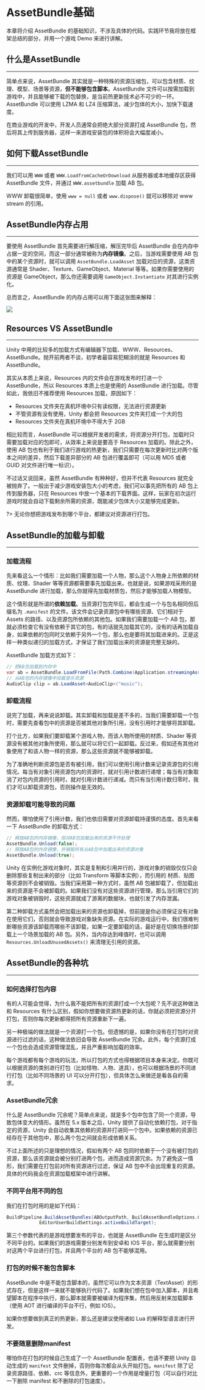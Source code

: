 # AssetBundle基础

本章将介绍 AssetBundle 的基础知识，不涉及具体的代码。实践环节我将放在框架总结的部分，并用一个游戏 Demo 来进行讲解。

## 什么是AssetBundle

---

简单点来说，AssetBundle 其实就是一种特殊的资源压缩包，可以包含材质、纹理、模型、场景等资源，**但不能够包含脚本**。AssetBundle 文件可以按需加载到游戏中，并且能够被下载的包替换，是当前热更新技术必不可少的一环。AssetBundle 可以使用 LZMA 和 LZ4 压缩算法，减少包体的大小，加快下载速度。

在商业游戏的开发中，开发人员通常会把绝大部分资源打成 AssetBundle 包，然后将其上传到服务器，这样一来游戏安装包的体积将会大幅度减小。

## 如何下载AssetBundle

---

我们可以用 `WWW` 或者 `WWW.LoadfromCacheOrDownload` 从服务器或本地缓存区获得 AssetBundle 文件，并通过 `WWW.assetbundle` 加载 AB 包。

WWW 卸载很简单，使用 `www = null` 或者 `www.dispose()` 就可以移除对 www stream 的引用。

## AssetBundle内存占用

---

要使用 AssetBundle 首先需要进行解压缩，解压完毕后 AssetBundle 会在内存中占据一定的空间，而这一部分通常被称为**内存镜像**。之后，当游戏需要使用 AB 包中的某个资源时，就可以调用 `AssetBundle.LoadAsset` 加载对应的资源，这类资源通常是 Shader、Texture、GameObject、Material 等等。如果你需要使用的资源是 GameObject，那么你还需要调用 `GameObject.Instantiate` 对其进行实例化。

总而言之，AssetBundle 的内存占用可以用下面这张图来解释：

![](http://cdn.fantasticmiao.cn/image/post/Unity/Advanced/AssetBundle%E5%9F%BA%E7%A1%80/AssetBundle%E5%86%85%E5%AD%98%E7%AE%A1%E7%90%86.png)

## Resources VS AssetBundle

---

Unity 中用的比较多的加载方式有编辑器下加载、WWW、Resources、AssetBundle。抛开前两者不谈，初学者最容易犯糊涂的就是 Resources 和 AssetBundle。

其实从本质上来说，Resources 内的文件会在游戏发布时打进一个 AssetBundle，所以 Resources 本质上也是使用的 AssetBundle 进行加载。尽管如此，我依旧不推荐使用 Resources 加载，原因如下：

* Resources 文件夹在真机环境中只有读权限，无法进行资源更新
* 不管资源有没有使用，Unity 都会把 Resources 文件夹打成一个大的包
* Resources 文件夹在真机环境中不得大于 2GB

相比较而言，AssetBundle 可以根据开发者的需求，将资源分开打包，加载时只需要加载对应的包即可，从效率上来说是要高于 Resources 加载的。除此之外，使用 AB 包也有利于我们进行游戏的热更新，我们只需要在每次更新时比对两个版本之间的差异，然后下载差异部分的 AB 包进行覆盖即可（可以用 MD5 或者 GUID 对文件进行唯一标识）。

不过话又说回来，虽然 AssetBundle 有种种好，但并不代表 Resources 就完全被抛弃了。一般出于减少游戏安装包大小的考虑，我们可以事先把所有的 AB 包上传到服务器，只在 Resources 中放一个基本的下载界面。这样，玩家在初次运行游戏时就会自动下载剩余所需的资源，既能减少包体大小又能够完成更新。

?> 无论你想把游戏发布到哪个平台，都建议对资源进行打包。

## AssetBundle的加载与卸载

---

### 加载流程

先来看这么一个情形：比如我们需要加载一个人物，那么这个人物身上所依赖的材质、纹理、Shader 等等资源都需要事先加载出来。也就是说，如果游戏采用的是 AssetBundle 进行加载，那么你就得先加载材质包，然后才能够加载人物模型。

这个情形就是所谓的**依赖加载**。当资源打包完毕后，都会生成一个与包名相同但后缀名为 `.manifest` 的文件。该文件会记录资源包中有哪些资源、它们相对于 Assets 的路径、以及资源包所依赖的其他包。如果我们需要加载一个 AB 包，那就必须检查它有没有依赖于其它的包，有的话就先加载其它的，没有的话再加载自身，如果依赖的包同时又依赖于另外一个包，那么也是要将其加载进来的。正是这样一种类似递归的加载方式，才保证了我们加载出来的资源是完整无缺的。

AssetBundle 加载方式如下：

```csharp
// 把AB包加载到内存中
var ab = AssetBundle.LoadFromFile(Path.Combine(Application.streamingAssetsPath, "myassetBundle"));
// 从AB包的内存镜像中加载音乐资源
AudioClip clip = ab.LoadAsset<AudioClip>("music");
```

### 卸载流程

说完了加载，再来说说卸载。其实卸载和加载是差不多的，当我们需要卸载一个包时，需要先查看包中的资源是否被其他对象所引用，没有引用时才能够将其卸载。

打个比方，如果我们要卸载某个游戏人物，而该人物所使用的材质、Shader 等资源没有被其他对象所使用，那么就可以将它们一起卸载。反过来，假如还有其他对象使用了和该人物一样的资源，那么这些资源就不能够被卸载。

为了准确地判断资源包是否有被引用，我们可以使用引用计数来记录资源包的引用情况。每当有对象引用资源包内的资源时，就对引用计数进行递增；每当有对象取消了对包内资源的引用时，就对引用计数进行递减。而只有当引用计数归零时，我们才可以卸载资源包，否则操作是无效的。

### 资源卸载可能导致的问题

然而，哪怕使用了引用计数，我们也依旧需要对资源卸载持谨慎的态度。首先来看一下 AssetBundle 的卸载方式：

```csharp
// 释放AB包的内存镜像，但对AB包加载出来的资源不作处理
AssetBundle.Unload(false);
// 释放AB包的内存镜像，并销毁所有从AB包中加载出来的资源对象
AssetBundle.Unload(true);
```

Unity 在实例化游戏对象时，其实是复制和引用并行的，游戏对象的销毁仅仅只会删除那些复制出来的部分（比如 Transform 等脚本实例），而引用的 材质、贴图等资源则不会被销毁。当我们采用第一种方式时，虽然 AB 包被卸载了，但加载出来的资源是不会被卸载的。如果我们没有对这些资源进行管理，那么当引用它们的游戏对象被销毁时，这些资源就成了游离的数据块，也就引发了内存泄漏。

第二种卸载方式虽然会把加载出来的资源也卸载掉，但前提是你必须保证没有对象在使用它们，否则就会导致游戏对象缺失资源。在实际的游戏运行中，我们很难判断哪些资源该卸载而哪些不该卸载，如果一定要卸载的话，最好是在切换场景时卸载上一个场景加载的 AB 包。另外，当内存达到峰值时，也可以调用 `Resources.UnloadUnusedAssets()` 来清理无引用的资源。

## AssetBundle的各种坑

---

### 如何选择打包内容

有的人可能会觉得，为什么我不能把所有的资源打成一个大包呢？先不说这种做法和 Resources 有什么区别，假如你想要做资源热更新的话，你就必须把资源分开打包，否则你每次更新都得把所有资源重新下一遍。

另一种极端的做法就是一个资源打一个包。但遗憾的是，如果你没有在打包时对资源进行过滤的话，这种做法依旧会导致 AssetBundle 冗余。此外，每个资源打成一个包也会造成资源管理混乱，并且严重影响加载的效率。

每个游戏都有每个游戏的玩法，所以打包的方式也得根据项目本身来决定。你既可以根据资源的类别进行打包（比如怪物、人物、道具），也可以根据场景的不同进行打包（比如不同场景的 UI 可以分开打包），但具体怎么来做还是看各自的需求。

### AssetBundle冗余

什么是 AssetBundle 冗余呢？简单点来说，就是多个包中包含了同一个资源，导致包体变大的情形。虽然在 5.x 版本之后，Unity 提供了自动化依赖打包，对于指定的资源，Unity 会自动收集其依赖的资源并打进同一个包中。如果依赖的资源已经存在于其他包中，那么两个包之间就会形成依赖关系。

不过上面所述的只是理想的情况，假如有两个 AB 包同时依赖于一个没有被打包的资源，那么该资源就会被分别打进两个包，进而造成资源冗余。为了避免这一情形，我们需要在打包前对所有资源进行过滤，保证 AB 包中不会出现重复的资源。具体的代码我会在资源加载框架中进行讲解。

### 不同平台用不同的包

我们在打包时用的是如下代码：

```csharp
BuildPipeline.BuildAssetBundles(ABOutputPath, BuildAssetBundleOptions.ChunkBasedCompression,
            EditorUserBuildSettings.activeBuildTarget);
```

第三个参数代表的是游戏想要发布的平台，也就是 AssetBundle 在生成时是区分不同平台的。如果我们的游戏需要分别发布到安卓和 IOS 平台，那么就需要分别对这两个平台进行打包，并且两个平台的 AB 包不能够混用。

### 打包的时候不能包含脚本

AssetBundle 中是不能包含脚本的，虽然它可以作为文本资源（TextAsset）的形式存在，但是这样一来就不能够执行代码了。如果我们想在包中加入脚本，并且希望脚本在程序中执行，那么脚本就需要被编译为程序集，然后用反射来加载脚本（使用 AOT 进行编译的平台不行，例如 IOS）。

如果你想要做到真正的热更新，那么还是建议使用诸如 Lua 的解释型语言进行开发。

### 不要随意删除manifest

哪怕你在打包的时候自己生成了一个 AssetBundle 配置表，也请不要把 Unity 自动生成的 `manifest` 文件删掉，否则你每次都会从头开始打包。`manifest` 除了记录资源路径、依赖、crc 等信息外，更重要的一个作用是增量打包（可以自行对比一下删除 manifest 和不删除的打包速度）。
